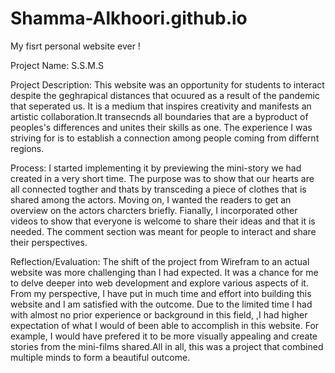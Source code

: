 # Shamma-Alkhoori.github.io
My fisrt personal website ever !

Project Name: S.S.M.S 

Project Description: This website was an opportunity for students to interact despite the geghrapical distances that ocuured as a result of the pandemic that seperated us. It is a medium that inspires creativity and manifests an artistic collaboration.It transecnds all boundaries that are a byproduct of peoples's differences and unites their skills as one. The experience I was striving for is to establish a connection among people coming from differnt regions. 

Process: I started implementing it by previewing the mini-story we had created in a very short time. The purpose was to show that our hearts are all connected togther and thats by transceding a piece of clothes that is shared among the actors. Moving on, I wanted the readers to get an overview on the actors charcters briefly. Fianally, I incorporated other videos to show that everyone is welcome to share their ideas and that it is needed. The comment section was meant for people to interact and share their perspectives. 

Reflection/Evaluation: The shift of the project from Wirefram to an actual website was more challenging than I had expected. It was a chance for me to delve deeper into web development and explore various aspects of it. From my perspective, I have put in much time and effort into building this website and I am satisfied with the outcome. Due to the limited time I had with almost no prior experience or background in this field, ,I had higher expectation of what I would of been able to accomplish in this website. For example, I would have prefered it to be more visually appealing and create stories from the mini-films shared.All in all, this was a project that combined multiple minds to form a beautiful outcome. 
